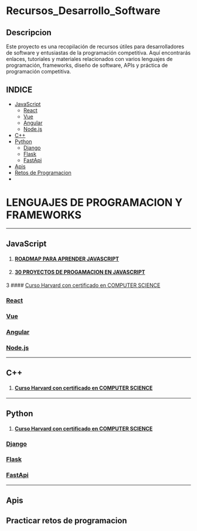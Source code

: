 # Recursos_Desarrollo_Software
## Descripcion
Este proyecto es una recopilación de recursos útiles para desarrolladores de software y entusiastas de la programación competitiva. Aquí encontrarás enlaces, tutoriales y materiales relacionados con varios lenguajes de programación, frameworks, diseño de software, APIs y práctica de programación competitiva.

## INDICE

  * [JavaScript](#JavaScript)
    - [React](#React)
    - [Vue](#Vue)
    - [Angular](#Angular)
    - [Node.js](#Node.js)
  * [C++](#C++)
  * [Python](#Python)
    - [Django](#Django)
    - [Flask](#Flask)
    - [FastApi](#FastApi)
  * [Apis](#Apis)
  * [Retos de Programacion](#programacion)
  * 
  



# LENGUAJES DE PROGRAMACION Y FRAMEWORKS
-------------------------------------------------------------------------------------------------------
## JavaScript
<a name="JavaScript"></a>
1. #### [ROADMAP PARA APRENDER JAVASCRIPT](https://roadmap.sh/javascript)
2. #### [30 PROYECTOS DE PROGAMACION EN JAVASCRIPT](https://github.com/Asabeneh/30-Days-Of-JavaScript)
3 #### [Curso Harvard con certificado en COMPUTER SCIENCE](https://pll.harvard.edu/course/cs50-introduction-computer-science)
  ### [React](#React)
  ### [Vue](#Vue)
  ### [Angular](#Angular)
  ### [Node.js](#Node.js)
-------------------------------------------------------------------------------------------------------
## C++
<a name="C++"></a>
1. #### [Curso Harvard con certificado en COMPUTER SCIENCE](https://pll.harvard.edu/course/cs50-introduction-computer-science)
-------------------------------------------------------------------------------------------------------
## Python 
<a name="Python"></a>
1. #### [Curso Harvard con certificado en COMPUTER SCIENCE](https://pll.harvard.edu/course/cs50-introduction-computer-science)
  ### [Django](#Django)
  ### [Flask](#Flask)
  ### [FastApi](#FastApi)
-------------------------------------------------------------------------------------------------------
## Apis
<a name="Apis"></a>
-------------------------------------------------------------------------------------------------------
## Practicar retos de programacion
<a name="programacion"></a>
-------------------------------------------------------------------------------------------------------



